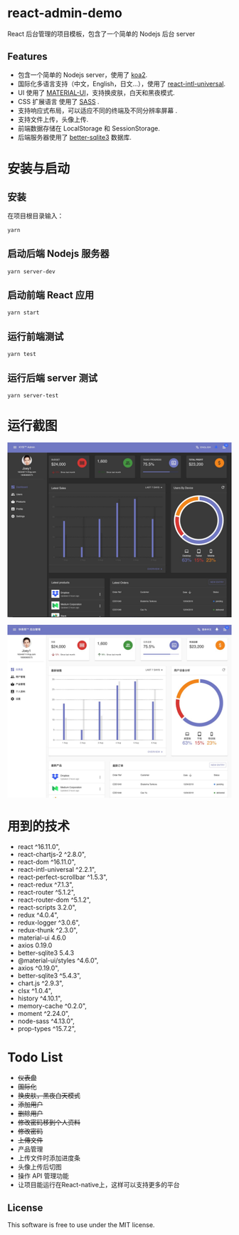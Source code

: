 # react-admin-demo

React 后台管理的项目模板，包含了一个简单的 Nodejs 后台 server

## Features

- 包含一个简单的 Nodejs server，使用了 [koa2](https://github.com/koajs/koa).
- 国际化多语言支持（中文，English，日文...），使用了 [react-intl-universal](https://github.com/alibaba/react-intl-universal).
- UI 使用了 [MATERIAL-UI](https://material-ui.com/)，支持换皮肤，白天和黑夜模式.
- CSS 扩展语言 使用了 [SASS](https://sass-lang.com/) .
- 支持响应式布局，可以适应不同的终端及不同分辨率屏幕 .
- 支持文件上传，头像上传.
- 前端数据存储在 LocalStorage 和 SessionStorage.
- 后端服务器使用了 [better-sqlite3](https://github.com/JoshuaWise/better-sqlite3) 数据库.

# 安装与启动

## 安装

在项目根目录输入：

```shell
yarn
```

## 启动后端 Nodejs 服务器

```shell
yarn server-dev
```

## 启动前端 React 应用

```shell
yarn start
```

## 运行前端测试

```shell
yarn test
```

## 运行后端 server 测试

```shell
yarn server-test
```

# 运行截图
![Image text](public/images/demo/dark_demo.jpg)

![Image text](public/images/demo/light_demo.jpg)



# 用到的技术

- react ^16.11.0",
- react-chartjs-2 ^2.8.0",
- react-dom ^16.11.0",
- react-intl-universal ^2.2.1",
- react-perfect-scrollbar ^1.5.3",
- react-redux ^7.1.3",
- react-router ^5.1.2",
- react-router-dom ^5.1.2",
- react-scripts 3.2.0",
- redux ^4.0.4",
- redux-logger ^3.0.6",
- redux-thunk ^2.3.0",
- material-ui 4.6.0
- axios 0.19.0
- better-sqlite3 5.4.3
- @material-ui/styles ^4.6.0",
- axios ^0.19.0",
- better-sqlite3 ^5.4.3",
- chart.js ^2.9.3",
- clsx ^1.0.4",
- history ^4.10.1",
- memory-cache ^0.2.0",
- moment ^2.24.0",
- node-sass ^4.13.0",
- prop-types ^15.7.2",

# Todo List

- ~~仪表盘~~
- ~~国际化~~
- ~~换皮肤，黑夜白天模式~~
- ~~添加用户~~
- ~~删除用户~~
- ~~修改密码移到个人资料~~
- ~~修改密码~~
- ~~上傳文件~~
- 产品管理
- 上传文件时添加进度条
- 头像上传后切图
- 操作 API 管理功能
- 让项目能运行在React-native上，这样可以支持更多的平台

## License

This software is free to use under the MIT license.
